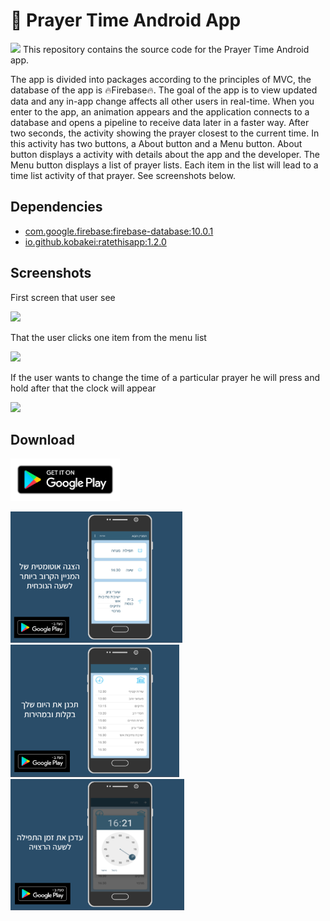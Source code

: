 # 🌇 Prayer Time Android App
<img src="https://dl.dropbox.com/s/s6qoqwpu45pzqph/ic_launcher.png?dl=0"/>
This repository contains the source code for the Prayer Time Android app.

The app is divided into packages according to the principles of MVC, the database of the app is 🔥Firebase🔥.
The goal of the app is to view updated data and any in-app change affects all other users in real-time.
When you enter to the app, an animation appears and the application connects to a database and opens a pipeline to receive data later in a faster way.
After two seconds, the activity showing the prayer closest to the current time.
In this activity has two buttons, a About button and a Menu button.
About button displays a activity with details about the app and the developer.
The Menu button displays a list of prayer lists.
Each item in the list will lead to a time list activity of that prayer.
See screenshots below.
<h2>
Dependencies
</h2>
<ul>
  <li><a href="https://firebase.google.com/docs/android/setup#available_libraries">com.google.firebase:firebase-database:10.0.1</a></li>
  <li><a href="https://github.com/kobakei/Android-RateThisApp">io.github.kobakei:ratethisapp:1.2.0</a></li>
 </ul>
 <h2> Screenshots</h2>
<p>First screen that user see</p>
<img src="https://dl.dropbox.com/s/ojqx9s4iip4c5mr/next%20prayer.png?dl=0" width="300"/>
<br/>
<p>That the user clicks one item from the menu list</p>
<img src="https://dl.dropbox.com/s/w201bu0ojof1c0u/times%20list.png?dl=0" width="300"/>
<br/>
<p>If the user wants to change the time of a particular prayer he will press and hold after that the clock will appear</p>
<img src="https://dl.dropbox.com/s/94zgzi230yv7psu/change%20.png?dl=0" width="300"/>
<h2>
Download
</h2>
<a href="https://play.google.com/store/apps/details?id=com.yonatan.asusx541u.pacPrayerTime"><img src="readme_resources/googlePlay.png" width="175px"/></a>
<p float="left">
<img src="readme_resources/SS1.PNG" width="275px"/>
<img src="readme_resources/SS2.PNG" width="270px"/>
<img src="readme_resources/SS3.PNG" width="278px"/>
</p>
